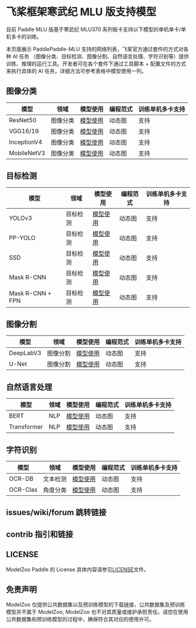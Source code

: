 
# 飞桨框架寒武纪 MLU 版支持模型

目前 Paddle MLU 版基于寒武纪 MLU370 系列板卡支持以下模型的单机单卡/单机多卡的训练。


本页面展示 PaddlePaddle-MLU 支持的网络列表，飞桨官方通过套件的方式对各种 AI 任务 （图像分类、目标检测、图像分割、自然语言处理、字符识别等）提供训练、推理的运行工具。开发者可在各个套件下通过工具脚本 + 配置文件的方式来执行具体的 AI 任务，详细方法可参考表格中模型使用一列。


## 图像分类

| 模型               | 领域     | 模型使用                                                   | 编程范式      |  训练单机多卡支持  | 
| ----------------- | -------- | ------------------------------------------------------------ | ------------- | -------------- |
| ResNet50  | 图像分类 | [模型使用](./example/classification/ResNet50.md) |  动态图  | 支持 |
| VGG16/19 | 图像分类 | [模型使用](./example/classification/VGG16_VGG19.md) |  动态图  | 支持 | 
| InceptionV4 | 图像分类 | [模型使用](./example/classification/InceptionV4.md) |  动态图  | 支持 | 
| MobileNetV3 | 图像分类 | [模型使用](./example/classification/MobileNetV3.md) |  动态图  | 支持 | 


## 目标检测

| 模型               | 领域     | 模型使用                                                   | 编程范式      |  训练单机多卡支持  | 
| ----------------- | -------- | ------------------------------------------------------------ | ------------- | -------------- |
| YOLOv3  | 目标检测 | [模型使用](./example/detection/YOLOV3.md) |  动态图  | 支持 |
| PP-YOLO | 目标检测 | [模型使用](./example/detection/PP-YOLO.md) |  动态图  | 支持 | 
| SSD | 目标检测 | [模型使用](./example/detection/SSD.md) |  动态图  | 支持 | 支持 | 
| Mask R-CNN  | 目标检测 | [模型使用](./example/detection/MaskRCNN.md) |  动态图  | 支持 | 
| Mask R-CNN + FPN  | 目标检测 | [模型使用](./example/detection/MaskRCNN_FPN.md) |  动态图  | 支持 |


## 图像分割

| 模型               | 领域     | 模型使用                                                   | 编程范式      |  训练单机多卡支持  | 
| ----------------- | -------- | ------------------------------------------------------------ | ------------- | -------------- |
| DeepLabV3 | 图像分割 | [模型使用](./example/segmentation/DeepLabV3.md) |  动态图  | 支持 | 
| U-Net | 图像分割 | [模型使用](./example/segmentation/UNet.md) |  动态图  | 支持 |

## 自然语言处理

| 模型               | 领域     | 模型使用                                                   | 编程范式      |  训练单机多卡支持  | 
| ----------------- | -------- | ------------------------------------------------------------ | ------------- | -------------- |
| BERT | NLP | [模型使用](./example/nlp/BERT.md) |  动态图  | 支持 |
| Transformer | NLP | [模型使用](./example/nlp/Transformer.md) |  动态图  | 支持 |


## 字符识别

| 模型               | 领域     | 模型使用                                                   | 编程范式      |  训练单机多卡支持  |
| ----------------- | -------- | ------------------------------------------------------------ | ------------- | -------------- |
| OCR-DB | 文本检测 | [模型使用](./example/ocr/OCR-DB.md) |  动态图  | 支持 |
| OCR-Clas | 角度分类 | [模型使用](./example/ocr/OCR-CLAS.md) |  动态图  | 支持 | 

## issues/wiki/forum 跳转链接

## contrib 指引和链接

## LICENSE

ModelZoo Paddle 的 License 具体内容请参见[LICENSE](LICENSE)文件。

## 免责声明

ModelZoo 仅提供公共数据集以及预训练模型的下载链接，公共数据集及预训练模型并不属于 ModelZoo, ModelZoo 也不对其质量或维护承担责任。请您在使用公共数据集和预训练模型的过程中，确保符合其对应的使用许可。
